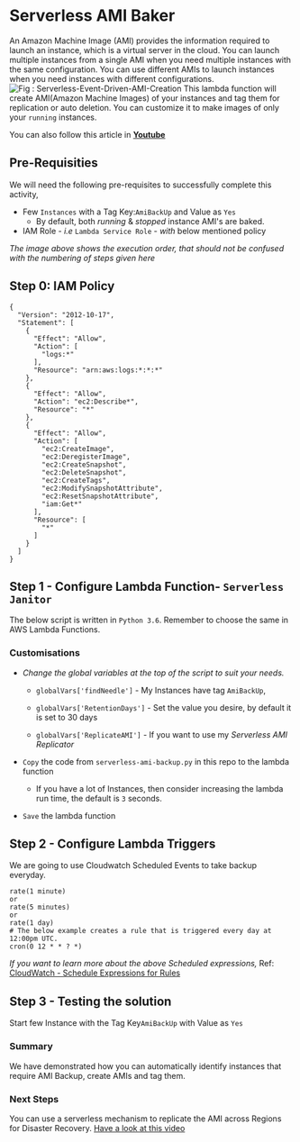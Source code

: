 # Serverless AMI Baker
An Amazon Machine Image (AMI) provides the information required to launch an instance, which is a virtual server in the cloud.
You can launch multiple instances from a single AMI when you need multiple instances with the same configuration. You can use different AMIs to launch instances when you need instances with different configurations.
![Fig : Serverless-Event-Driven-AMI-Creation](https://raw.githubusercontent.com/miztiik/Serverless-AMI-Baker/master/images/Serverless-Event-Driven-AMI-Creation.png)
This lambda function will create AMI(Amazon Machine Images) of your instances and tag them for replication or auto deletion. You can customize it to make images of only your `running` instances.

You can also follow this article in **[Youtube](https://www.youtube.com/watch?v=U5nDPagdLPk&t=0s&list=PLxzKY3wu0_FKok5gI1v4g4S-g-PLaW9YD&index=23)**

## Pre-Requisities
We will need the following pre-requisites to successfully complete this activity,
- Few `Instances` with a Tag Key:`AmiBackUp` and Value as `Yes`
  - By default, both _running_ & _stopped_ instance AMI's are baked.
- IAM Role - _i.e_ `Lambda Service Role` - _with_ below mentioned policy

_The image above shows the execution order, that should not be confused with the numbering of steps given here_

## Step 0: IAM Policy
```
{
  "Version": "2012-10-17",
  "Statement": [
    {
      "Effect": "Allow",
      "Action": [
        "logs:*"
      ],
      "Resource": "arn:aws:logs:*:*:*"
    },
    {
      "Effect": "Allow",
      "Action": "ec2:Describe*",
      "Resource": "*"
    },
    {
      "Effect": "Allow",
      "Action": [
        "ec2:CreateImage",
        "ec2:DeregisterImage",
        "ec2:CreateSnapshot",
        "ec2:DeleteSnapshot",
        "ec2:CreateTags",
        "ec2:ModifySnapshotAttribute",
        "ec2:ResetSnapshotAttribute",
        "iam:Get*"
      ],
      "Resource": [
        "*"
      ]
    }
  ]
}
```

## Step 1 - Configure Lambda Function- `Serverless Janitor`
The below script is written in `Python 3.6`. Remember to choose the same in AWS Lambda Functions.
### Customisations
- _Change the global variables at the top of the script to suit your needs._
  - `globalVars['findNeedle']` - My Instances have tag `AmiBackUp`,
  
  - `globalVars['RetentionDays']` - Set the value you desire, by default it is set to 30 days
  
  - `globalVars['ReplicateAMI']` - If you want to use my _Serverless AMI Replicator_

- `Copy` the code from `serverless-ami-backup.py` in this repo to the lambda function
  - If you have a lot of Instances, then consider increasing the lambda run time, the default is `3` seconds.
 - `Save` the lambda function

## Step 2 - Configure Lambda Triggers
We are going to use Cloudwatch Scheduled Events to take backup everyday.
```
rate(1 minute)
or
rate(5 minutes)
or
rate(1 day)
# The below example creates a rule that is triggered every day at 12:00pm UTC.
cron(0 12 * * ? *)
```
_If you want to learn more about the above Scheduled expressions,_ Ref: [CloudWatch - Schedule Expressions for Rules](http://docs.aws.amazon.com/AmazonCloudWatch/latest/events/ScheduledEvents.html#RateExpressions)

## Step 3 - Testing the solution
Start few Instance with the Tag Key`AmiBackUp` with Value as `Yes`

### Summary
We have demonstrated how you can automatically identify instances that require AMI Backup, create AMIs and tag them.

### Next Steps
You can use a serverless mechanism to replicate the AMI across Regions for Disaster Recovery. [Have a look at this video](https://www.youtube.com/watch?v=iujwfIPoEiM&list=PLxzKY3wu0_FKok5gI1v4g4S-g-PLaW9YD&index=3)
